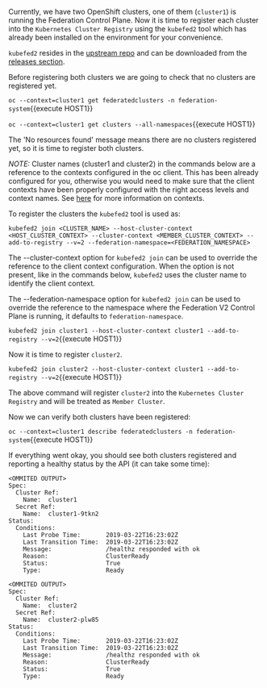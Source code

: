 Currently, we have two OpenShift clusters, one of them (`cluster1`) is running the Federation Control Plane. Now it is time to register each cluster into the `Kubernetes Cluster Registry` using the `kubefed2` tool which has already been installed on the environment for your convenience.

`kubefed2` resides in the [upstream repo]( https://github.com/kubernetes-sigs/federation-v2/) and can be downloaded from the [releases section](https://github.com/kubernetes-sigs/federation-v2/releases/).

Before registering both clusters we are going to check that no clusters are registered yet.

``oc --context=cluster1 get federatedclusters -n federation-system``{{execute HOST1}}

``oc --context=cluster1 get clusters --all-namespaces``{{execute HOST1}}

The 'No resources found' message means there are no clusters registered yet, so it is time to register both clusters.

*NOTE:* Cluster names (cluster1 and cluster2) in the commands below are a reference to the contexts configured in the oc client. This has been already configured for you, otherwise you would need to make sure that the client contexts have been properly configured with the right access levels and context names. See [here](https://kubernetes.io/docs/tasks/access-application-cluster/configure-access-multiple-clusters/) for more information on contexts.

To register the clusters the `kubefed2` tool is used as:

``kubefed2 join <CLUSTER_NAME> --host-cluster-context <HOST_CLUSTER_CONTEXT> --cluster-context <MEMBER_CLUSTER_CONTEXT> --add-to-registry --v=2 --federation-namespace=<FEDERATION_NAMESPACE>``

The --cluster-context option for `kubefed2 join` can be used to override the reference to the client context configuration. When the option is not present, like in the commands below, `kubefed2` uses the cluster name to identify the client context.

The --federation-namespace option for `kubefed2 join` can be used to override the reference to the namespace where the Federation V2 Control Plane is running, it defaults to `federation-namespace`.

``kubefed2 join cluster1 --host-cluster-context cluster1 --add-to-registry --v=2``{{execute HOST1}}

Now it is time to register `cluster2`.

``kubefed2 join cluster2 --host-cluster-context cluster1 --add-to-registry --v=2``{{execute HOST1}}

The above command will register `cluster2` into the `Kubernetes Cluster Registry` and will be treated as `Member Cluster`.

Now we can verify both clusters have been registered:

``oc --context=cluster1 describe federatedclusters -n federation-system``{{execute HOST1}}

If everything went okay, you should see both clusters registered and reporting a healthy status by the API (it can take some time):

```
<OMMITED OUTPUT>
Spec:
  Cluster Ref:
    Name:  cluster1
  Secret Ref:
    Name:  cluster1-9tkn2
Status:
  Conditions:
    Last Probe Time:       2019-03-22T16:23:02Z
    Last Transition Time:  2019-03-22T16:23:02Z
    Message:               /healthz responded with ok
    Reason:                ClusterReady
    Status:                True
    Type:                  Ready

<OMMITED OUTPUT>
Spec:
  Cluster Ref:
    Name:  cluster2
  Secret Ref:
    Name:  cluster2-plw85
Status:
  Conditions:
    Last Probe Time:       2019-03-22T16:23:02Z
    Last Transition Time:  2019-03-22T16:23:02Z
    Message:               /healthz responded with ok
    Reason:                ClusterReady
    Status:                True
    Type:                  Ready
```
